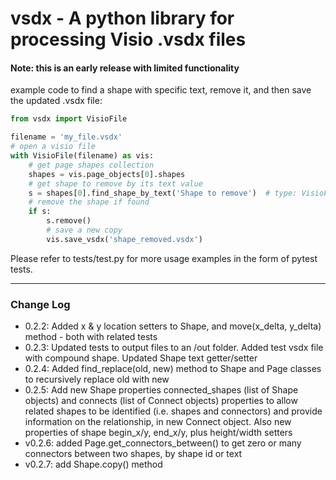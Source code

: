 # vsdx - A python library for processing Visio .vsdx files

#### Note: this is an early release with limited functionality

example code to find a shape with specific text, remove it, and then
save the updated .vsdx file:
```python
from vsdx import VisioFile

filename = 'my_file.vsdx'
# open a visio file
with VisioFile(filename) as vis:
    # get page shapes collection
    shapes = vis.page_objects[0].shapes
    # get shape to remove by its text value
    s = shapes[0].find_shape_by_text('Shape to remove')  # type: VisioFile.Shape
    # remove the shape if found
    if s:
        s.remove()
        # save a new copy
        vis.save_vsdx('shape_removed.vsdx')
```

Please refer to tests/test.py for more usage examples in the form of
pytest tests.

---

###  Change Log
- 0.2.2: Added x & y location setters to Shape, and move(x_delta,
  y_delta) method - both with related tests
- 0.2.3: Updated tests to output files to an /out folder. Added test
  vsdx file with compound shape. Updated Shape text getter/setter
- 0.2.4: Added find_replace(old, new) method to Shape and Page classes
  to recursively replace old with new
- 0.2.5: Add new Shape properties connected_shapes (list of Shape
  objects) and connects (list of Connect objects) properties to allow
  related shapes to be identified (i.e. shapes and connectors) and
  provide information on the relationship, in new Connect object. Also
  new properties of shape begin_x/y, end_x/y, plus height/width
  setters
- v0.2.6: added Page.get_connectors_between() to get zero or many
  connectors between two shapes, by shape id or text
- v0.2.7: add Shape.copy() method

